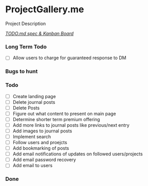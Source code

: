 # ProjectGallery.me

Project Description

<em>[TODO.md spec & Kanban Board](https://bit.ly/3fCwKfM)</em>

### Long Term Todo

- [ ] Allow users to charge for guaranteed response to DM  

### Bugs to hunt


### Todo

- [ ] Create landing page  
- [ ] Delete journal posts  
- [ ] Delete Posts  
- [ ] Figure out what content to present on main page  
- [ ] Determine shorter term premium offering  
- [ ] Add more links to journal posts like previous/next entry  
- [ ] Add images to journal posts  
- [ ] Implement search  
- [ ] Follow users and proejcts  
- [ ] Add bookmarking of posts  
- [ ] Add email notifications of updates on followed users/projects  
- [ ] Add email password recovery  
- [ ] Add email to users  

### Done


